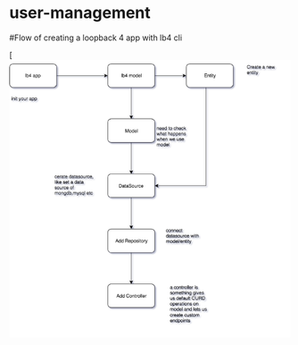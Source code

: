 # user-management
#Flow of creating a loopback 4 app with lb4 cli

[![LoopBack](https://github.com/abdulmuneer22/loopback-4-mongo/blob/todo_with_custom_id/Loopback4_Proess.png)
